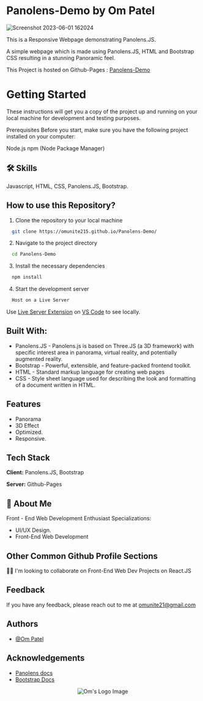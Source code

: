 # Panolens-Demo by Om Patel

![Screenshot 2023-06-01 162024](https://github.com/omunite215/Panolens-Demo/assets/78680563/d8fc7927-8067-4eb8-905c-110017ce3236)

This is a Responsive Webpage demonstrating Panolens.JS.

A simple webpage which is made using Panolens.JS, HTML and Bootstrap CSS resulting in a stunning Panoramic feel.

This Project is hosted on Github-Pages : [Panolens-Demo](https://omunite215.github.io/Panolens-Demo/)

# Getting Started
These instructions will get you a copy of the project up and running on your local machine for development and testing purposes.

Prerequisites
Before you start, make sure you have the following project installed on your computer:

Node.js
npm (Node Package Manager)


## 🛠 Skills
Javascript, HTML, CSS, Panolens.JS, Bootstrap.


## How to use this Repository?

1. Clone the repository to your local machine

```bash
  git clone https://omunite215.github.io/Panolens-Demo/

```
2. Navigate to the project directory

```bash
  cd Panolens-Demo
```
3. Install the necessary dependencies
```bash
  npm install
```

4. Start the development server
```bash
  Host on a Live Server 
```

Use [Live Server Extension](https://marketplace.visualstudio.com/items?itemName=ritwickdey.LiveServer) on [VS Code](https://code.visualstudio.com/download) to see locally.

## Built With:

- Panolens.JS - Panolens.js is based on Three.JS (a 3D framework) with specific interest area in panorama, virtual reality, and potentially augmented reality.
- Bootstrap - Powerful, extensible, and feature-packed frontend toolkit.
- HTML - Standard markup language for creating web pages
- CSS - Style sheet language used for describing the look and formatting of a document written in HTML.

## Features

- Panorama
- 3D Effect
- Optimized.
- Responsive.


## Tech Stack

**Client:** Panolens.JS, Bootstrap

**Server:** Github-Pages






## 🚀 About Me
Front - End Web Development Enthusiast
Specializations:
- UI/UX Design.
- Front-End Web Development


## Other Common Github Profile Sections

👯‍♀️ I'm looking to collaborate on Front-End Web Dev Projects on React.JS




## Feedback

If you have any feedback, please reach out to me at omunite21@gmail.com


## Authors

- [@Om Patel](https://github.com/omunite215)


## Acknowledgements

 - [Panolens docs](https://pchen66.github.io/Panolens/#Documentation)
 - [Bootstrap Docs](https://getbootstrap.com/docs/5.3/getting-started/introduction/)



<p align="center">
  <img src="https://user-images.githubusercontent.com/78680563/214765405-cc734a03-8b4b-4051-be25-77d4b088ea69.png" alt="Om's Logo Image"/>
</p>
